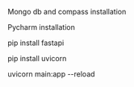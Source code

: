 Mongo db and compass installation

Pycharm installation

pip install fastapi

pip install uvicorn

uvicorn main:app --reload


